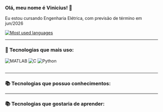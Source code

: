### Olá, meu nome é Vinicius! 👋  
Eu estou cursando Engenharia Elétrica, com previsão de término em jun/2026

[![Most used languages](https://github-readme-stats.vercel.app/api/top-langs/?username=Santos1805&layout=compact&theme=radical&langs_count=6&locale=pt-br)](https://github.com/anuraghazra/github-readme-stats)

---

### 🚀 Tecnologias que mais uso:
<div style="display: inline_block">    
    <img align="center" alt="MATLAB" src="https://img.shields.io/badge/MATLAB-0076A8?style=for-the-badge&logo=mathworks&logoColor=white" />
    <img align="center" alt="C" src="https://img.shields.io/badge/C-00599C?style=for-the-badge&logo=c&logoColor=white" />
    <img align="center" alt="Python" src="https://img.shields.io/badge/Python-3776AB?style=for-the-badge&logo=python&logoColor=white" />
  <br/><br/>
</div>

---
### 📚 Tecnologias que possuo conhecimentos:
<div style="display: inline_block">
<div/>

---
### 📚 Tecnologias que gostaria de aprender:
<div style="display: inline_block">
</div>
